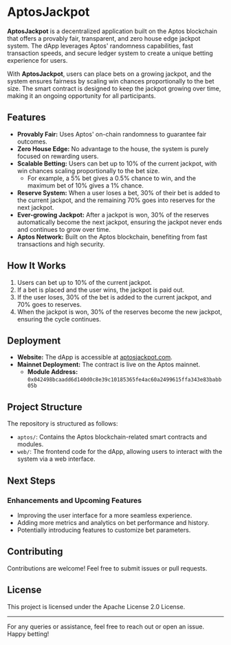 # AptosJackpot

**AptosJackpot** is a decentralized application built on the Aptos blockchain that offers a provably fair, transparent, and zero house edge jackpot system. The dApp leverages Aptos' randomness capabilities, fast transaction speeds, and secure ledger system to create a unique betting experience for users. 

With **AptosJackpot**, users can place bets on a growing jackpot, and the system ensures fairness by scaling win chances proportionally to the bet size. The smart contract is designed to keep the jackpot growing over time, making it an ongoing opportunity for all participants.

## Features
- **Provably Fair:** Uses Aptos' on-chain randomness to guarantee fair outcomes.
- **Zero House Edge:** No advantage to the house, the system is purely focused on rewarding users.
- **Scalable Betting:** Users can bet up to 10% of the current jackpot, with win chances scaling proportionally to the bet size.
  - For example, a 5% bet gives a 0.5% chance to win, and the maximum bet of 10% gives a 1% chance.
- **Reserve System:** When a user loses a bet, 30% of their bet is added to the current jackpot, and the remaining 70% goes into reserves for the next jackpot.
- **Ever-growing Jackpot:** After a jackpot is won, 30% of the reserves automatically become the next jackpot, ensuring the jackpot never ends and continues to grow over time.
- **Aptos Network:** Built on the Aptos blockchain, benefiting from fast transactions and high security.

## How It Works
1. Users can bet up to 10% of the current jackpot.
2. If a bet is placed and the user wins, the jackpot is paid out.
3. If the user loses, 30% of the bet is added to the current jackpot, and 70% goes to reserves.
4. When the jackpot is won, 30% of the reserves become the new jackpot, ensuring the cycle continues.

## Deployment
- **Website:** The dApp is accessible at [aptosjackpot.com](https://aptosjackpot.com).
- **Mainnet Deployment:** The contract is live on the Aptos mainnet.
  - **Module Address:** `0x042498bcaadd6d140d0c8e39c10185365fe4ac60a2499615ffa343e83babb05b`

## Project Structure
The repository is structured as follows:

- `aptos/`: Contains the Aptos blockchain-related smart contracts and modules.
- `web/`: The frontend code for the dApp, allowing users to interact with the system via a web interface.

## Next Steps
### Enhancements and Upcoming Features
- Improving the user interface for a more seamless experience.
- Adding more metrics and analytics on bet performance and history.
- Potentially introducing features to customize bet parameters.

## Contributing
Contributions are welcome! Feel free to submit issues or pull requests.

## License
This project is licensed under the Apache License 2.0 License.

---

For any queries or assistance, feel free to reach out or open an issue. Happy betting!
